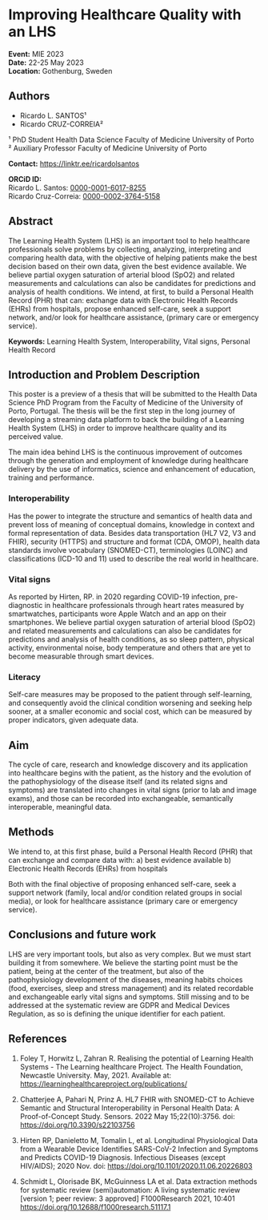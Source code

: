 # Improving Healthcare Quality with an LHS

**Event:** MIE 2023  
**Date:** 22-25 May 2023  
**Location:** Gothenburg, Sweden

## Authors
* Ricardo L. SANTOS¹
* Ricardo CRUZ-CORREIA²

¹ PhD Student Health Data Science Faculty of Medicine University of Porto  
² Auxiliary Professor Faculty of Medicine University of Porto

**Contact:** https://linktr.ee/ricardolsantos

**ORCiD ID:**  
Ricardo L. Santos: [0000-0001-6017-8255](https://orcid.org/0000-0001-6017-8255)  
Ricardo Cruz-Correia: [0000-0002-3764-5158](https://orcid.org/0000-0002-3764-5158)

## Abstract
The Learning Health System (LHS) is an important tool to help healthcare professionals solve problems by collecting, analyzing, interpreting and comparing health data, with the objective of helping patients make the best decision based on their own data, given the best evidence available. We believe partial oxygen saturation of arterial blood (SpO2) and related measurements and calculations can also be candidates for predictions and analysis of health conditions. We intend, at first, to build a Personal Health Record (PHR) that can: exchange data with Electronic Health Records (EHRs) from hospitals, propose enhanced self-care, seek a support network, and/or look for healthcare assistance, (primary care or emergency service).

**Keywords:** Learning Health System, Interoperability, Vital signs, Personal Health Record

## Introduction and Problem Description
This poster is a preview of a thesis that will be submitted to the Health Data Science PhD Program from the Faculty of Medicine of the University of Porto, Portugal. The thesis will be the first step in the long journey of developing a streaming data platform to back the building of a Learning Health System (LHS) in order to improve healthcare quality and its perceived value.

The main idea behind LHS is the continuous improvement of outcomes through the generation and employment of knowledge during healthcare delivery by the use of informatics, science and enhancement of education, training and performance.

### Interoperability
Has the power to integrate the structure and semantics of health data and prevent loss of meaning of conceptual domains, knowledge in context and formal representation of data. Besides data transportation (HL7 V2, V3 and FHIR), security (HTTPS) and structure and format (CDA, OMOP), health data standards involve vocabulary (SNOMED-CT), terminologies (LOINC) and classifications (ICD-10 and 11) used to describe the real world in healthcare.

### Vital signs
As reported by Hirten, RP. in 2020 regarding COVID-19 infection, pre-diagnostic in healthcare professionals through heart rates measured by smartwatches, participants wore Apple Watch and an app on their smartphones. We believe partial oxygen saturation of arterial blood (SpO2) and related measurements and calculations can also be candidates for predictions and analysis of health conditions, as so sleep pattern, physical activity, environmental noise, body temperature and others that are yet to become measurable through smart devices.

### Literacy
Self-care measures may be proposed to the patient through self-learning, and consequently avoid the clinical condition worsening and seeking help sooner, at a smaller economic and social cost, which can be measured by proper indicators, given adequate data.

## Aim
The cycle of care, research and knowledge discovery and its application into healthcare begins with the patient, as the history and the evolution of the pathophysiology of the disease itself (and its related signs and symptoms) are translated into changes in vital signs (prior to lab and image exams), and those can be recorded into exchangeable, semantically interoperable, meaningful data.

## Methods
We intend to, at this first phase, build a Personal Health Record (PHR) that can exchange and compare data with:
a) best evidence available
b) Electronic Health Records (EHRs) from hospitals

Both with the final objective of proposing enhanced self-care, seek a support network (family, local and/or condition related groups in social media), or look for healthcare assistance (primary care or emergency service).

## Conclusions and future work
LHS are very important tools, but also as very complex. But we must start building it from somewhere. We believe the starting point must be the patient, being at the center of the treatment, but also of the pathophysiology development of the diseases, meaning habits choices (food, exercises, sleep and stress management) and its related recordable and exchangeable early vital signs and symptoms. Still missing and to be addressed at the systematic review are GDPR and Medical Devices Regulation, as so is defining the unique identifier for each patient.

## References
1. Foley T, Horwitz L, Zahran R. Realising the potential of Learning Health Systems - The Learning healthcare Project. The Health Foundation, Newcastle University. May, 2021. Available at: https://learninghealthcareproject.org/publications/

2. Chatterjee A, Pahari N, Prinz A. HL7 FHIR with SNOMED-CT to Achieve Semantic and Structural Interoperability in Personal Health Data: A Proof-of-Concept Study. Sensors. 2022 May 15;22(10):3756. doi: https://doi.org/10.3390/s22103756

3. Hirten RP, Danieletto M, Tomalin L, et al. Longitudinal Physiological Data from a Wearable Device Identifies SARS-CoV-2 Infection and Symptoms and Predicts COVID-19 Diagnosis. Infectious Diseases (except HIV/AIDS); 2020 Nov. doi: https://doi.org/10.1101/2020.11.06.20226803

4. Schmidt L, Olorisade BK, McGuinness LA et al. Data extraction methods for systematic review (semi)automation: A living systematic review [version 1; peer review: 3 approved] F1000Research 2021, 10:401 https://doi.org/10.12688/f1000research.51117.1